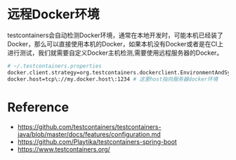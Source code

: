 # 远程Docker环境

testcontainers会自动检测Docker环境，通常在本地开发时，可能本机已经装了Docker，那么可以直接使用本机的Docker，如果本机没有Docker或者是在CI上进行测试，我们就需要自定义Docker主机检测,需要使用远程服务器的Docker。

```bash
# ~/.testcontainers.properties
docker.client.strategy=org.testcontainers.dockerclient.EnvironmentAndSystemPropertyClientProviderStrategy
docker.host=tcp\://my.docker.host\:1234 # 这里host指向服务器docker环境
```

# Reference

* https://github.com/testcontainers/testcontainers-java/blob/master/docs/features/configuration.md
* https://github.com/Playtika/testcontainers-spring-boot
* https://www.testcontainers.org/
